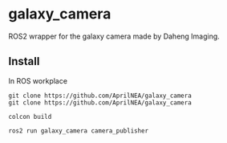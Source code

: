 galaxy_camera
=============
ROS2 wrapper for the galaxy camera made by Daheng Imaging.

## Install

In ROS workplace
```
git clone https://github.com/AprilNEA/galaxy_camera
git clone https://github.com/AprilNEA/galaxy_camera
```

```
colcon build
```

```
ros2 run galaxy_camera camera_publisher
```